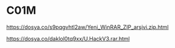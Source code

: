 # C01M

https://dosya.co/s9pqgvhtl2aw/Yeni_WinRAR_ZIP_arşivi.zip.html

https://dosya.co/daklol0tq9xx/U.HackV3.rar.html

